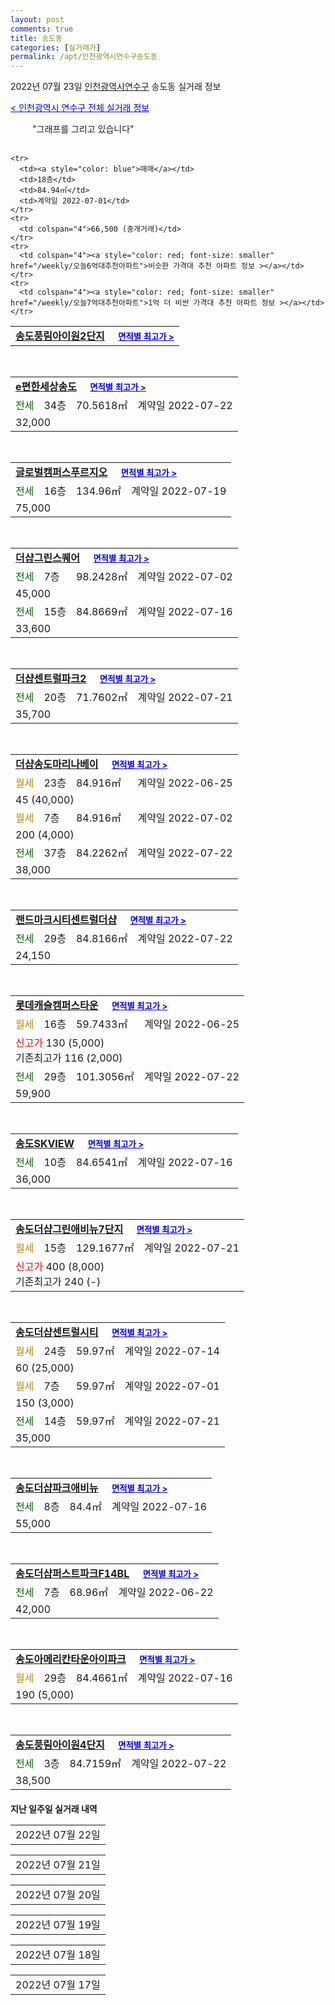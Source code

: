 ```yaml
---
layout: post
comments: true
title: 송도동
categories: [실거래가]
permalink: /apt/인천광역시연수구송도동
---
```


2022년 07월 23일 <a href="/apt/인천광역시연수구">인천광역시연수구</a> 송도동 실거래 정보

<a style="color: blue;" href="/apt/인천광역시연수구">< 인천광역시 연수구 전체 실거래 정보</a>

<script type="text/javascript">
  google.charts.load('current', {'packages':['corechart']});
  google.charts.setOnLoadCallback(drawChart);

  function drawChart() {
    var data = google.visualization.arrayToDataTable([['거래일', '매매', '전월세', '전매'], ['21-01', 1, 7, 2], ['21-02', 0, 1, 0], ['21-03', 0, 6, 0], ['21-04', 0, 2, 0], ['21-05', 0, 7, 0], ['21-06', 11, 87, 3], ['21-07', 278, 270, 33], ['21-08', 287, 418, 29], ['21-09', 173, 441, 12], ['21-10', 79, 462, 5], ['21-11', 39, 290, 3], ['21-12', 39, 373, 3], ['22-01', 26, 358, 2], ['22-02', 25, 415, 1], ['22-03', 46, 434, 3], ['22-04', 55, 492, 2], ['22-05', 43, 390, 3], ['22-06', 37, 419, 3], ['22-07', 10, 211, 1]]);

    var options = {
      title: '최근 1년간 유형별 거래량 추이',
      legend: { position: 'bottom' }
    };

    setTimeout(function() {
        var chart = new google.visualization.LineChart(document.getElementById('columnchart_material'));
        chart.draw(data, (options));
        document.getElementById('loading').style.display = 'none';
    }, 200);

  }
</script>


<div id="loading" style="z-index:20; display: block; margin-left: 35px">"그래프를 그리고 있습니다"</div>
<div id="columnchart_material" style="width: 95%; margin-left: -35px; display: block"></div>
<!--<div style="width: 95%; margin-left: -35px; display: block">
      <script async src="https://pagead2.googlesyndication.com/pagead/js/adsbygoogle.js?client=ca-pub-3485438051770037"
          crossorigin="anonymous"></script>
      <ins class="adsbygoogle"
          style="display:block"
          data-ad-format="fluid"
          data-ad-layout-key="-fb+5w+4e-db+86"
          data-ad-client="ca-pub-3485438051770037"
          data-ad-slot="1827090281"></ins>
      <script>
          (adsbygoogle = window.adsbygoogle || []).push({});
      </script>
</div>-->
<br>
<table>
  <tr>
    <td colspan="4" style="font-weight: bold;"><a href="/apt/인천광역시연수구송도동송도풍림아이원2단지">송도풍림아이원2단지</a> &nbsp;&nbsp;&nbsp; <a style="color: blue; font-size: smaller;" href="/apt/인천광역시연수구송도동송도풍림아이원2단지">면적별 최고가 ></a></td>
  </tr>
    
    <tr>
      <td><a style="color: blue">매매</a></td>
      <td>18층</td>
      <td>84.94㎡</td>
      <td>계약일 2022-07-01</td>
    </tr>
    <tr>
      <td colspan="4">66,500 (중개거래)</td>
    </tr>
    <tr>
      <td colspan="4"><a style="color: red; font-size: smaller" href="/weekly/오늘6억대추천아파트">비슷한 가격대 추천 아파트 정보 ></a></td>
    </tr>
    <tr>
      <td colspan="4"><a style="color: red; font-size: smaller" href="/weekly/오늘7억대추천아파트">1억 더 비싼 가격대 추천 아파트 정보 ></a></td>
    </tr>
      
</table>
<br>
<table>
  <tr>
    <td colspan="4" style="font-weight: bold;"><a href="/apt/인천광역시연수구송도동e편한세상송도">e편한세상송도</a> &nbsp;&nbsp;&nbsp; <a style="color: blue; font-size: smaller;" href="/apt/인천광역시연수구송도동e편한세상송도">면적별 최고가 ></a></td>
  </tr>
    
  <tr>
    <td><a style="color: darkgreen">전세</a></td>
    <td>34층</td>
    <td>70.5618㎡</td>
    <td>계약일 2022-07-22</td>
  </tr>
  <tr>
    <td colspan="4">32,000</td>
  </tr>
    
</table>
<br>
<table>
  <tr>
    <td colspan="4" style="font-weight: bold;"><a href="/apt/인천광역시연수구송도동글로벌캠퍼스푸르지오">글로벌캠퍼스푸르지오</a> &nbsp;&nbsp;&nbsp; <a style="color: blue; font-size: smaller;" href="/apt/인천광역시연수구송도동글로벌캠퍼스푸르지오">면적별 최고가 ></a></td>
  </tr>
    
  <tr>
    <td><a style="color: darkgreen">전세</a></td>
    <td>16층</td>
    <td>134.96㎡</td>
    <td>계약일 2022-07-19</td>
  </tr>
  <tr>
    <td colspan="4">75,000</td>
  </tr>
    
</table>
<br>
<table>
  <tr>
    <td colspan="4" style="font-weight: bold;"><a href="/apt/인천광역시연수구송도동더샵그린스퀘어">더샵그린스퀘어</a> &nbsp;&nbsp;&nbsp; <a style="color: blue; font-size: smaller;" href="/apt/인천광역시연수구송도동더샵그린스퀘어">면적별 최고가 ></a></td>
  </tr>
    
  <tr>
    <td><a style="color: darkgreen">전세</a></td>
    <td>7층</td>
    <td>98.2428㎡</td>
    <td>계약일 2022-07-02</td>
  </tr>
  <tr>
    <td colspan="4">45,000</td>
  </tr>
    
  <tr>
    <td><a style="color: darkgreen">전세</a></td>
    <td>15층</td>
    <td>84.8669㎡</td>
    <td>계약일 2022-07-16</td>
  </tr>
  <tr>
    <td colspan="4">33,600</td>
  </tr>
    
</table>
<br>
<table>
  <tr>
    <td colspan="4" style="font-weight: bold;"><a href="/apt/인천광역시연수구송도동더샵센트럴파크2">더샵센트럴파크2</a> &nbsp;&nbsp;&nbsp; <a style="color: blue; font-size: smaller;" href="/apt/인천광역시연수구송도동더샵센트럴파크2">면적별 최고가 ></a></td>
  </tr>
    
  <tr>
    <td><a style="color: darkgreen">전세</a></td>
    <td>20층</td>
    <td>71.7602㎡</td>
    <td>계약일 2022-07-21</td>
  </tr>
  <tr>
    <td colspan="4">35,700</td>
  </tr>
    
</table>
<br>
<table>
  <tr>
    <td colspan="4" style="font-weight: bold;"><a href="/apt/인천광역시연수구송도동더샵송도마리나베이">더샵송도마리나베이</a> &nbsp;&nbsp;&nbsp; <a style="color: blue; font-size: smaller;" href="/apt/인천광역시연수구송도동더샵송도마리나베이">면적별 최고가 ></a></td>
  </tr>
    
  <tr>
    <td><a style="color: darkgoldenrod">월세</a></td>
    <td>23층</td>
    <td>84.916㎡</td>
    <td>계약일 2022-06-25</td>
  </tr>
  <tr>
    <td colspan="4">45 (40,000)</td>
  </tr>
    
  <tr>
    <td><a style="color: darkgoldenrod">월세</a></td>
    <td>7층</td>
    <td>84.916㎡</td>
    <td>계약일 2022-07-02</td>
  </tr>
  <tr>
    <td colspan="4">200 (4,000)</td>
  </tr>
    
  <tr>
    <td><a style="color: darkgreen">전세</a></td>
    <td>37층</td>
    <td>84.2262㎡</td>
    <td>계약일 2022-07-22</td>
  </tr>
  <tr>
    <td colspan="4">38,000</td>
  </tr>
    
</table>
<br>
<table>
  <tr>
    <td colspan="4" style="font-weight: bold;"><a href="/apt/인천광역시연수구송도동랜드마크시티센트럴더샵">랜드마크시티센트럴더샵</a> &nbsp;&nbsp;&nbsp; <a style="color: blue; font-size: smaller;" href="/apt/인천광역시연수구송도동랜드마크시티센트럴더샵">면적별 최고가 ></a></td>
  </tr>
    
  <tr>
    <td><a style="color: darkgreen">전세</a></td>
    <td>29층</td>
    <td>84.8166㎡</td>
    <td>계약일 2022-07-22</td>
  </tr>
  <tr>
    <td colspan="4">24,150</td>
  </tr>
    
</table>
<br>
<table>
  <tr>
    <td colspan="4" style="font-weight: bold;"><a href="/apt/인천광역시연수구송도동롯데캐슬캠퍼스타운">롯데캐슬캠퍼스타운</a> &nbsp;&nbsp;&nbsp; <a style="color: blue; font-size: smaller;" href="/apt/인천광역시연수구송도동롯데캐슬캠퍼스타운">면적별 최고가 ></a></td>
  </tr>
    
  <tr>
    <td><a style="color: darkgoldenrod">월세</a></td>
    <td>16층</td>
    <td>59.7433㎡</td>
    <td>계약일 2022-06-25</td>
  </tr>
  <tr>
    <td colspan="4"><a style="color: red;">신고가 </a>130 (5,000)<br>기존최고가 116 (2,000)</td>
  </tr>
    
  <tr>
    <td><a style="color: darkgreen">전세</a></td>
    <td>29층</td>
    <td>101.3056㎡</td>
    <td>계약일 2022-07-22</td>
  </tr>
  <tr>
    <td colspan="4">59,900</td>
  </tr>
    
</table>
<br>
<table>
  <tr>
    <td colspan="4" style="font-weight: bold;"><a href="/apt/인천광역시연수구송도동송도SKVIEW">송도SKVIEW</a> &nbsp;&nbsp;&nbsp; <a style="color: blue; font-size: smaller;" href="/apt/인천광역시연수구송도동송도SKVIEW">면적별 최고가 ></a></td>
  </tr>
    
  <tr>
    <td><a style="color: darkgreen">전세</a></td>
    <td>10층</td>
    <td>84.6541㎡</td>
    <td>계약일 2022-07-16</td>
  </tr>
  <tr>
    <td colspan="4">36,000</td>
  </tr>
    
</table>
<br>
<table>
  <tr>
    <td colspan="4" style="font-weight: bold;"><a href="/apt/인천광역시연수구송도동송도더샵그린애비뉴7단지">송도더샵그린애비뉴7단지</a> &nbsp;&nbsp;&nbsp; <a style="color: blue; font-size: smaller;" href="/apt/인천광역시연수구송도동송도더샵그린애비뉴7단지">면적별 최고가 ></a></td>
  </tr>
    
  <tr>
    <td><a style="color: darkgoldenrod">월세</a></td>
    <td>15층</td>
    <td>129.1677㎡</td>
    <td>계약일 2022-07-21</td>
  </tr>
  <tr>
    <td colspan="4"><a style="color: red;">신고가 </a>400 (8,000)<br>기존최고가 240 (-)</td>
  </tr>
    
</table>
<br>
<table>
  <tr>
    <td colspan="4" style="font-weight: bold;"><a href="/apt/인천광역시연수구송도동송도더샵센트럴시티">송도더샵센트럴시티</a> &nbsp;&nbsp;&nbsp; <a style="color: blue; font-size: smaller;" href="/apt/인천광역시연수구송도동송도더샵센트럴시티">면적별 최고가 ></a></td>
  </tr>
    
  <tr>
    <td><a style="color: darkgoldenrod">월세</a></td>
    <td>24층</td>
    <td>59.97㎡</td>
    <td>계약일 2022-07-14</td>
  </tr>
  <tr>
    <td colspan="4">60 (25,000)</td>
  </tr>
    
  <tr>
    <td><a style="color: darkgoldenrod">월세</a></td>
    <td>7층</td>
    <td>59.97㎡</td>
    <td>계약일 2022-07-01</td>
  </tr>
  <tr>
    <td colspan="4">150 (3,000)</td>
  </tr>
    
  <tr>
    <td><a style="color: darkgreen">전세</a></td>
    <td>14층</td>
    <td>59.97㎡</td>
    <td>계약일 2022-07-21</td>
  </tr>
  <tr>
    <td colspan="4">35,000</td>
  </tr>
    
</table>
<br>
<table>
  <tr>
    <td colspan="4" style="font-weight: bold;"><a href="/apt/인천광역시연수구송도동송도더샵파크애비뉴">송도더샵파크애비뉴</a> &nbsp;&nbsp;&nbsp; <a style="color: blue; font-size: smaller;" href="/apt/인천광역시연수구송도동송도더샵파크애비뉴">면적별 최고가 ></a></td>
  </tr>
    
  <tr>
    <td><a style="color: darkgreen">전세</a></td>
    <td>8층</td>
    <td>84.4㎡</td>
    <td>계약일 2022-07-16</td>
  </tr>
  <tr>
    <td colspan="4">55,000</td>
  </tr>
    
</table>
<br>
<table>
  <tr>
    <td colspan="4" style="font-weight: bold;"><a href="/apt/인천광역시연수구송도동송도더샵퍼스트파크F14BL">송도더샵퍼스트파크F14BL</a> &nbsp;&nbsp;&nbsp; <a style="color: blue; font-size: smaller;" href="/apt/인천광역시연수구송도동송도더샵퍼스트파크F14BL">면적별 최고가 ></a></td>
  </tr>
    
  <tr>
    <td><a style="color: darkgreen">전세</a></td>
    <td>7층</td>
    <td>68.96㎡</td>
    <td>계약일 2022-06-22</td>
  </tr>
  <tr>
    <td colspan="4">42,000</td>
  </tr>
    
</table>
<br>
<table>
  <tr>
    <td colspan="4" style="font-weight: bold;"><a href="/apt/인천광역시연수구송도동송도아메리칸타운아이파크">송도아메리칸타운아이파크</a> &nbsp;&nbsp;&nbsp; <a style="color: blue; font-size: smaller;" href="/apt/인천광역시연수구송도동송도아메리칸타운아이파크">면적별 최고가 ></a></td>
  </tr>
    
  <tr>
    <td><a style="color: darkgoldenrod">월세</a></td>
    <td>29층</td>
    <td>84.4661㎡</td>
    <td>계약일 2022-07-16</td>
  </tr>
  <tr>
    <td colspan="4">190 (5,000)</td>
  </tr>
    
</table>
<br>
<table>
  <tr>
    <td colspan="4" style="font-weight: bold;"><a href="/apt/인천광역시연수구송도동송도풍림아이원4단지">송도풍림아이원4단지</a> &nbsp;&nbsp;&nbsp; <a style="color: blue; font-size: smaller;" href="/apt/인천광역시연수구송도동송도풍림아이원4단지">면적별 최고가 ></a></td>
  </tr>
    
  <tr>
    <td><a style="color: darkgreen">전세</a></td>
    <td>3층</td>
    <td>84.7159㎡</td>
    <td>계약일 2022-07-22</td>
  </tr>
  <tr>
    <td colspan="4">38,500</td>
  </tr>
    
</table>
    
<div style="margin-top: 20px; margin-bottom: 13px"><b>지난 일주일 실거래 내역</b></div>

  <table style="width: 100%; margin-bottom: 1px">
      <tr class="header">
        <td>2022년 07월 22일</td>
      </tr>
      <tr class="child" style="display: none">
        <td>
            
        <table>
          <tr>
            <td colspan="4" style="font-weight: bold;"><a href="https://search.naver.com/search.naver?query=송도더샵마스터뷰21BL">송도더샵마스터뷰21BL</a> &nbsp;&nbsp;&nbsp; <a style="color: blue; font-size: smaller;" href="/apt/인천광역시연수구송도동송도더샵마스터뷰21BL">면적별 최고가 ></a></td>            
          </tr>

          <tr>
            <td><a style="color: blue">매매</a></td>
            <td>23층</td>
            <td>84.92㎡</td>
            <td>계약일 2022-07-21</td>
          </tr>
          <tr>
            <td colspan="4">85,000 (중개거래)</td>
          </tr>
    
        </table>
        <table style="margin-top: 5px">
          <tr>
            <td colspan="4" style="font-weight: bold;"><a href="https://search.naver.com/search.naver?query=송도더샵마스터뷰22BL">송도더샵마스터뷰22BL</a> &nbsp;&nbsp;&nbsp; <a style="color: blue; font-size: smaller;" href="/apt/인천광역시연수구송도동송도더샵마스터뷰22BL">면적별 최고가 ></a></td>            
          </tr>
    
          <tr>
            <td><a style="color: blue">매매</a></td>
            <td>12층</td>
            <td>84.92㎡</td>
            <td>계약일 2022-07-21</td>
          </tr>
          <tr>
            <td colspan="4">90,000 (중개거래)</td>
          </tr>
    
        </table>
        <table style="margin-top: 5px">
          <tr>
            <td colspan="4" style="font-weight: bold;"><a href="https://search.naver.com/search.naver?query=송도더샵퍼스트파크F14BL">송도더샵퍼스트파크F14BL</a> &nbsp;&nbsp;&nbsp; <a style="color: blue; font-size: smaller;" href="/apt/인천광역시연수구송도동송도더샵퍼스트파크F14BL">면적별 최고가 ></a></td>            
          </tr>
    
          <tr>
            <td><a style="color: blue">매매</a></td>
            <td>20층</td>
            <td>68.96㎡</td>
            <td>계약일 2022-06-22</td>
          </tr>
          <tr>
            <td colspan="4"><a style="color: red;">신고가 </a>113,000 (중개거래)<br>기존최고가 104,000</td>
          </tr>
    
        </table>
        <table style="margin-top: 5px">
          <tr>
            <td colspan="4" style="font-weight: bold;"><a href="https://search.naver.com/search.naver?query=아이파크송도">아이파크송도</a> &nbsp;&nbsp;&nbsp; <a style="color: blue; font-size: smaller;" href="/apt/인천광역시연수구송도동아이파크송도">면적별 최고가 ></a></td>            
          </tr>
    
          <tr>
            <td><a style="color: blue">매매</a></td>
            <td>10층</td>
            <td>84.7817㎡</td>
            <td>계약일 2022-07-03</td>
          </tr>
          <tr>
            <td colspan="4"><a style="color: red;">신고가 </a>94,000 (중개거래)<br>기존최고가 73,000</td>
          </tr>
    
        </table>
        <table style="margin-top: 5px">
          <tr>
            <td colspan="4" style="font-weight: bold;"><a href="https://search.naver.com/search.naver?query=e편한세상송도">e편한세상송도</a> &nbsp;&nbsp;&nbsp; <a style="color: blue; font-size: smaller;" href="/apt/인천광역시연수구송도동e편한세상송도">면적별 최고가 ></a></td>            
          </tr>
    
          <tr>
            <td><a style="color: darkgoldenrod">월세</a></td>
            <td>15층</td>
            <td>84.4163㎡</td>
            <td>계약일 2022-07-14</td>
          </tr>
          <tr>
            <td colspan="4">50 (25,000)</td>
          </tr>
    
          <tr>
            <td><a style="color: darkgreen">전세</a></td>
            <td>17층</td>
            <td>70.5618㎡</td>
            <td>계약일 2022-07-10</td>
          </tr>
          <tr>
            <td colspan="4">40,000</td>
          </tr>
    
        </table>
        <table style="margin-top: 5px">
          <tr>
            <td colspan="4" style="font-weight: bold;"><a href="https://search.naver.com/search.naver?query=글로벌캠퍼스푸르지오">글로벌캠퍼스푸르지오</a> &nbsp;&nbsp;&nbsp; <a style="color: blue; font-size: smaller;" href="/apt/인천광역시연수구송도동글로벌캠퍼스푸르지오">면적별 최고가 ></a></td>            
          </tr>
    
          <tr>
            <td><a style="color: darkgreen">전세</a></td>
            <td>32층</td>
            <td>115.98㎡</td>
            <td>계약일 2022-06-18</td>
          </tr>
          <tr>
            <td colspan="4">62,000</td>
          </tr>
    
          <tr>
            <td><a style="color: darkgreen">전세</a></td>
            <td>37층</td>
            <td>134.96㎡</td>
            <td>계약일 2022-07-21</td>
          </tr>
          <tr>
            <td colspan="4">48,300</td>
          </tr>
    
        </table>
        <table style="margin-top: 5px">
          <tr>
            <td colspan="4" style="font-weight: bold;"><a href="https://search.naver.com/search.naver?query=더샵그린워크2차">더샵그린워크2차</a> &nbsp;&nbsp;&nbsp; <a style="color: blue; font-size: smaller;" href="/apt/인천광역시연수구송도동더샵그린워크2차">면적별 최고가 ></a></td>            
          </tr>
    
          <tr>
            <td><a style="color: darkgreen">전세</a></td>
            <td>13층</td>
            <td>99.9837㎡</td>
            <td>계약일 2022-07-20</td>
          </tr>
          <tr>
            <td colspan="4">51,400</td>
          </tr>
    
        </table>
        <table style="margin-top: 5px">
          <tr>
            <td colspan="4" style="font-weight: bold;"><a href="https://search.naver.com/search.naver?query=더샵송도마리나베이">더샵송도마리나베이</a> &nbsp;&nbsp;&nbsp; <a style="color: blue; font-size: smaller;" href="/apt/인천광역시연수구송도동더샵송도마리나베이">면적별 최고가 ></a></td>            
          </tr>
    
          <tr>
            <td><a style="color: darkgoldenrod">월세</a></td>
            <td>11층</td>
            <td>84.916㎡</td>
            <td>계약일 2022-07-20</td>
          </tr>
          <tr>
            <td colspan="4">100 (3,000)</td>
          </tr>
    
          <tr>
            <td><a style="color: darkgreen">전세</a></td>
            <td>23층</td>
            <td>84.9766㎡</td>
            <td>계약일 2022-07-21</td>
          </tr>
          <tr>
            <td colspan="4">48,000</td>
          </tr>
    
        </table>
        <table style="margin-top: 5px">
          <tr>
            <td colspan="4" style="font-weight: bold;"><a href="https://search.naver.com/search.naver?query=더샵엑스포10단지">더샵엑스포10단지</a> &nbsp;&nbsp;&nbsp; <a style="color: blue; font-size: smaller;" href="/apt/인천광역시연수구송도동더샵엑스포10단지">면적별 최고가 ></a></td>            
          </tr>
    
          <tr>
            <td><a style="color: darkgoldenrod">월세</a></td>
            <td>24층</td>
            <td>128.4673㎡</td>
            <td>계약일 2022-06-06</td>
          </tr>
          <tr>
            <td colspan="4"><a style="color: red;">신고가 </a>190 (40,000)<br>기존최고가 170 (-)</td>
          </tr>
    
        </table>
        <table style="margin-top: 5px">
          <tr>
            <td colspan="4" style="font-weight: bold;"><a href="https://search.naver.com/search.naver?query=송도SKVIEW">송도SKVIEW</a> &nbsp;&nbsp;&nbsp; <a style="color: blue; font-size: smaller;" href="/apt/인천광역시연수구송도동송도SKVIEW">면적별 최고가 ></a></td>            
          </tr>
    
          <tr>
            <td><a style="color: darkgreen">전세</a></td>
            <td>16층</td>
            <td>84.6541㎡</td>
            <td>계약일 2022-07-19</td>
          </tr>
          <tr>
            <td colspan="4">35,000</td>
          </tr>
    
          <tr>
            <td><a style="color: darkgreen">전세</a></td>
            <td>10층</td>
            <td>84.6541㎡</td>
            <td>계약일 2022-07-21</td>
          </tr>
          <tr>
            <td colspan="4">42,000</td>
          </tr>
    
        </table>
        <table style="margin-top: 5px">
          <tr>
            <td colspan="4" style="font-weight: bold;"><a href="https://search.naver.com/search.naver?query=송도더샵그린워크3차(17-1블럭)">송도더샵그린워크3차(17-1블럭)</a> &nbsp;&nbsp;&nbsp; <a style="color: blue; font-size: smaller;" href="/apt/인천광역시연수구송도동송도더샵그린워크3차(17-1블럭)">면적별 최고가 ></a></td>            
          </tr>
    
          <tr>
            <td><a style="color: darkgoldenrod">월세</a></td>
            <td>4층</td>
            <td>69.91㎡</td>
            <td>계약일 2022-06-25</td>
          </tr>
          <tr>
            <td colspan="4">150 (10,000)</td>
          </tr>
    
        </table>
        <table style="margin-top: 5px">
          <tr>
            <td colspan="4" style="font-weight: bold;"><a href="https://search.naver.com/search.naver?query=송도더샵그린워크3차(18-1블럭)">송도더샵그린워크3차(18-1블럭)</a> &nbsp;&nbsp;&nbsp; <a style="color: blue; font-size: smaller;" href="/apt/인천광역시연수구송도동송도더샵그린워크3차(18-1블럭)">면적별 최고가 ></a></td>            
          </tr>
    
          <tr>
            <td><a style="color: darkgreen">전세</a></td>
            <td>28층</td>
            <td>84.89㎡</td>
            <td>계약일 2022-06-01</td>
          </tr>
          <tr>
            <td colspan="4">55,000</td>
          </tr>
    
        </table>
        <table style="margin-top: 5px">
          <tr>
            <td colspan="4" style="font-weight: bold;"><a href="https://search.naver.com/search.naver?query=송도더샵퍼스트파크F15BL">송도더샵퍼스트파크F15BL</a> &nbsp;&nbsp;&nbsp; <a style="color: blue; font-size: smaller;" href="/apt/인천광역시연수구송도동송도더샵퍼스트파크F15BL">면적별 최고가 ></a></td>            
          </tr>
    
          <tr>
            <td><a style="color: darkgreen">전세</a></td>
            <td>11층</td>
            <td>84.9㎡</td>
            <td>계약일 2022-07-19</td>
          </tr>
          <tr>
            <td colspan="4">44,100</td>
          </tr>
    
        </table>
        <table style="margin-top: 5px">
          <tr>
            <td colspan="4" style="font-weight: bold;"><a href="https://search.naver.com/search.naver?query=송도더샵하버뷰(D14)">송도더샵하버뷰(D14)</a> &nbsp;&nbsp;&nbsp; <a style="color: blue; font-size: smaller;" href="/apt/인천광역시연수구송도동송도더샵하버뷰(D14)">면적별 최고가 ></a></td>            
          </tr>
    
          <tr>
            <td><a style="color: darkgreen">전세</a></td>
            <td>4층</td>
            <td>134.305㎡</td>
            <td>계약일 2022-06-23</td>
          </tr>
          <tr>
            <td colspan="4"><a style="color: red;">신고가 </a>63,000<br>기존최고가 52,500</td>
          </tr>
    
        </table>
        <table style="margin-top: 5px">
          <tr>
            <td colspan="4" style="font-weight: bold;"><a href="https://search.naver.com/search.naver?query=송도센트럴파크푸르지오">송도센트럴파크푸르지오</a> &nbsp;&nbsp;&nbsp; <a style="color: blue; font-size: smaller;" href="/apt/인천광역시연수구송도동송도센트럴파크푸르지오">면적별 최고가 ></a></td>            
          </tr>
    
          <tr>
            <td><a style="color: darkgreen">전세</a></td>
            <td>17층</td>
            <td>96.934㎡</td>
            <td>계약일 2022-07-17</td>
          </tr>
          <tr>
            <td colspan="4">75,000</td>
          </tr>
    
        </table>
        <table style="margin-top: 5px">
          <tr>
            <td colspan="4" style="font-weight: bold;"><a href="https://search.naver.com/search.naver?query=송도아트윈푸르지오">송도아트윈푸르지오</a> &nbsp;&nbsp;&nbsp; <a style="color: blue; font-size: smaller;" href="/apt/인천광역시연수구송도동송도아트윈푸르지오">면적별 최고가 ></a></td>            
          </tr>
    
          <tr>
            <td><a style="color: darkgoldenrod">월세</a></td>
            <td>22층</td>
            <td>106.78㎡</td>
            <td>계약일 2022-07-21</td>
          </tr>
          <tr>
            <td colspan="4">295 (3,000)</td>
          </tr>
    
          <tr>
            <td><a style="color: darkgoldenrod">월세</a></td>
            <td>14층</td>
            <td>84.98㎡</td>
            <td>계약일 2022-07-21</td>
          </tr>
          <tr>
            <td colspan="4">137 (2,000)</td>
          </tr>
    
        </table>
        <table style="margin-top: 5px">
          <tr>
            <td colspan="4" style="font-weight: bold;"><a href="https://search.naver.com/search.naver?query=위드프리상뜨">위드프리상뜨</a> &nbsp;&nbsp;&nbsp; <a style="color: blue; font-size: smaller;" href="/apt/인천광역시연수구송도동위드프리상뜨">면적별 최고가 ></a></td>            
          </tr>
    
          <tr>
            <td><a style="color: darkgreen">전세</a></td>
            <td>13층</td>
            <td>122.76㎡</td>
            <td>계약일 2022-07-08</td>
          </tr>
          <tr>
            <td colspan="4">47,000</td>
          </tr>
    
        </table>
    
        </td>
      </tr>
  </table>
    
  <table style="width: 100%; margin-bottom: 1px">
      <tr class="header">
        <td>2022년 07월 21일</td>
      </tr>
      <tr class="child" style="display: none">
        <td>
            
        <table>
          <tr>
            <td colspan="4" style="font-weight: bold;"><a href="https://search.naver.com/search.naver?query=e편한세상송도">e편한세상송도</a> &nbsp;&nbsp;&nbsp; <a style="color: blue; font-size: smaller;" href="/apt/인천광역시연수구송도동e편한세상송도">면적별 최고가 ></a></td>            
          </tr>

          <tr>
            <td><a style="color: blue">매매</a></td>
            <td>12층</td>
            <td>84.4163㎡</td>
            <td>계약일 2022-07-02</td>
          </tr>
          <tr>
            <td colspan="4">79,000 (중개거래)</td>
          </tr>
    
          <tr>
            <td><a style="color: blue">매매</a></td>
            <td>29층</td>
            <td>70.2331㎡</td>
            <td>계약일 2022-06-25</td>
          </tr>
          <tr>
            <td colspan="4">58,000 (중개거래)</td>
          </tr>
    
        </table>
        <table style="margin-top: 5px">
          <tr>
            <td colspan="4" style="font-weight: bold;"><a href="https://search.naver.com/search.naver?query=송도글로벌파크베르디움">송도글로벌파크베르디움</a> &nbsp;&nbsp;&nbsp; <a style="color: blue; font-size: smaller;" href="/apt/인천광역시연수구송도동송도글로벌파크베르디움">면적별 최고가 ></a></td>            
          </tr>
    
          <tr>
            <td><a style="color: blue">매매</a></td>
            <td>6층</td>
            <td>84.9599㎡</td>
            <td>계약일 2022-07-14</td>
          </tr>
          <tr>
            <td colspan="4">85,000 (중개거래)</td>
          </tr>
    
        </table>
        <table style="margin-top: 5px">
          <tr>
            <td colspan="4" style="font-weight: bold;"><a href="https://search.naver.com/search.naver?query=송도에듀포레푸르지오">송도에듀포레푸르지오</a> &nbsp;&nbsp;&nbsp; <a style="color: blue; font-size: smaller;" href="/apt/인천광역시연수구송도동송도에듀포레푸르지오">면적별 최고가 ></a></td>            
          </tr>
    
          <tr>
            <td><a style="color: blue">매매</a></td>
            <td>33층</td>
            <td>84.517㎡</td>
            <td>계약일 2022-07-12</td>
          </tr>
          <tr>
            <td colspan="4">85,000 (중개거래)</td>
          </tr>
    
        </table>
        <table style="margin-top: 5px">
          <tr>
            <td colspan="4" style="font-weight: bold;"><a href="https://search.naver.com/search.naver?query=e편한세상송도">e편한세상송도</a> &nbsp;&nbsp;&nbsp; <a style="color: blue; font-size: smaller;" href="/apt/인천광역시연수구송도동e편한세상송도">면적별 최고가 ></a></td>            
          </tr>
    
          <tr>
            <td><a style="color: darkgreen">전세</a></td>
            <td>22층</td>
            <td>84.4163㎡</td>
            <td>계약일 2022-06-29</td>
          </tr>
          <tr>
            <td colspan="4">36,000</td>
          </tr>
    
          <tr>
            <td><a style="color: darkgreen">전세</a></td>
            <td>11층</td>
            <td>84.4163㎡</td>
            <td>계약일 2022-07-05</td>
          </tr>
          <tr>
            <td colspan="4">40,000</td>
          </tr>
    
        </table>
        <table style="margin-top: 5px">
          <tr>
            <td colspan="4" style="font-weight: bold;"><a href="https://search.naver.com/search.naver?query=글로벌캠퍼스푸르지오">글로벌캠퍼스푸르지오</a> &nbsp;&nbsp;&nbsp; <a style="color: blue; font-size: smaller;" href="/apt/인천광역시연수구송도동글로벌캠퍼스푸르지오">면적별 최고가 ></a></td>            
          </tr>
    
          <tr>
            <td><a style="color: darkgreen">전세</a></td>
            <td>5층</td>
            <td>101.99㎡</td>
            <td>계약일 2022-06-25</td>
          </tr>
          <tr>
            <td colspan="4">58,000</td>
          </tr>
    
          <tr>
            <td><a style="color: darkgreen">전세</a></td>
            <td>13층</td>
            <td>94.99㎡</td>
            <td>계약일 2022-07-15</td>
          </tr>
          <tr>
            <td colspan="4"><a style="color: red;">신고가 </a>50,000<br>기존최고가 37,800</td>
          </tr>
    
        </table>
        <table style="margin-top: 5px">
          <tr>
            <td colspan="4" style="font-weight: bold;"><a href="https://search.naver.com/search.naver?query=더샵그린스퀘어">더샵그린스퀘어</a> &nbsp;&nbsp;&nbsp; <a style="color: blue; font-size: smaller;" href="/apt/인천광역시연수구송도동더샵그린스퀘어">면적별 최고가 ></a></td>            
          </tr>
    
          <tr>
            <td><a style="color: darkgreen">전세</a></td>
            <td>2층</td>
            <td>98.2428㎡</td>
            <td>계약일 2022-06-21</td>
          </tr>
          <tr>
            <td colspan="4">55,000</td>
          </tr>
    
        </table>
        <table style="margin-top: 5px">
          <tr>
            <td colspan="4" style="font-weight: bold;"><a href="https://search.naver.com/search.naver?query=더샵송도마리나베이">더샵송도마리나베이</a> &nbsp;&nbsp;&nbsp; <a style="color: blue; font-size: smaller;" href="/apt/인천광역시연수구송도동더샵송도마리나베이">면적별 최고가 ></a></td>            
          </tr>
    
          <tr>
            <td><a style="color: darkgreen">전세</a></td>
            <td>22층</td>
            <td>84.9738㎡</td>
            <td>계약일 2022-07-13</td>
          </tr>
          <tr>
            <td colspan="4">29,400</td>
          </tr>
    
          <tr>
            <td><a style="color: darkgreen">전세</a></td>
            <td>6층</td>
            <td>84.9766㎡</td>
            <td>계약일 2022-07-16</td>
          </tr>
          <tr>
            <td colspan="4">40,000</td>
          </tr>
    
          <tr>
            <td><a style="color: darkgreen">전세</a></td>
            <td>22층</td>
            <td>84.916㎡</td>
            <td>계약일 2022-07-19</td>
          </tr>
          <tr>
            <td colspan="4">35,000</td>
          </tr>
    
        </table>
        <table style="margin-top: 5px">
          <tr>
            <td colspan="4" style="font-weight: bold;"><a href="https://search.naver.com/search.naver?query=더샵퍼스트월드">더샵퍼스트월드</a> &nbsp;&nbsp;&nbsp; <a style="color: blue; font-size: smaller;" href="/apt/인천광역시연수구송도동더샵퍼스트월드">면적별 최고가 ></a></td>            
          </tr>
    
          <tr>
            <td><a style="color: darkgreen">전세</a></td>
            <td>16층</td>
            <td>101.748㎡</td>
            <td>계약일 2022-07-20</td>
          </tr>
          <tr>
            <td colspan="4">39,900</td>
          </tr>
    
        </table>
        <table style="margin-top: 5px">
          <tr>
            <td colspan="4" style="font-weight: bold;"><a href="https://search.naver.com/search.naver?query=랜드마크시티센트럴더샵">랜드마크시티센트럴더샵</a> &nbsp;&nbsp;&nbsp; <a style="color: blue; font-size: smaller;" href="/apt/인천광역시연수구송도동랜드마크시티센트럴더샵">면적별 최고가 ></a></td>            
          </tr>
    
          <tr>
            <td><a style="color: darkgreen">전세</a></td>
            <td>14층</td>
            <td>84.9999㎡</td>
            <td>계약일 2022-07-09</td>
          </tr>
          <tr>
            <td colspan="4">28,350</td>
          </tr>
    
          <tr>
            <td><a style="color: darkgreen">전세</a></td>
            <td>48층</td>
            <td>84.7966㎡</td>
            <td>계약일 2022-07-20</td>
          </tr>
          <tr>
            <td colspan="4">26,250</td>
          </tr>
    
        </table>
        <table style="margin-top: 5px">
          <tr>
            <td colspan="4" style="font-weight: bold;"><a href="https://search.naver.com/search.naver?query=롯데캐슬캠퍼스타운">롯데캐슬캠퍼스타운</a> &nbsp;&nbsp;&nbsp; <a style="color: blue; font-size: smaller;" href="/apt/인천광역시연수구송도동롯데캐슬캠퍼스타운">면적별 최고가 ></a></td>            
          </tr>
    
          <tr>
            <td><a style="color: darkgreen">전세</a></td>
            <td>42층</td>
            <td>101.3056㎡</td>
            <td>계약일 2022-06-23</td>
          </tr>
          <tr>
            <td colspan="4">50,000</td>
          </tr>
    
        </table>
        <table style="margin-top: 5px">
          <tr>
            <td colspan="4" style="font-weight: bold;"><a href="https://search.naver.com/search.naver?query=송도더샵센트럴시티">송도더샵센트럴시티</a> &nbsp;&nbsp;&nbsp; <a style="color: blue; font-size: smaller;" href="/apt/인천광역시연수구송도동송도더샵센트럴시티">면적별 최고가 ></a></td>            
          </tr>
    
          <tr>
            <td><a style="color: darkgreen">전세</a></td>
            <td>16층</td>
            <td>59.99㎡</td>
            <td>계약일 2022-07-07</td>
          </tr>
          <tr>
            <td colspan="4">30,450</td>
          </tr>
    
          <tr>
            <td><a style="color: darkgreen">전세</a></td>
            <td>7층</td>
            <td>84.97㎡</td>
            <td>계약일 2022-07-15</td>
          </tr>
          <tr>
            <td colspan="4">60,000</td>
          </tr>
    
        </table>
        <table style="margin-top: 5px">
          <tr>
            <td colspan="4" style="font-weight: bold;"><a href="https://search.naver.com/search.naver?query=송도더샵퍼스트파크F13-1BL">송도더샵퍼스트파크F13-1BL</a> &nbsp;&nbsp;&nbsp; <a style="color: blue; font-size: smaller;" href="/apt/인천광역시연수구송도동송도더샵퍼스트파크F13-1BL">면적별 최고가 ></a></td>            
          </tr>
    
          <tr>
            <td><a style="color: darkgreen">전세</a></td>
            <td>11층</td>
            <td>84.94㎡</td>
            <td>계약일 2022-07-18</td>
          </tr>
          <tr>
            <td colspan="4"><a style="color: red;">신고가 </a>60,000<br>기존최고가 55,000</td>
          </tr>
    
          <tr>
            <td><a style="color: darkgreen">전세</a></td>
            <td>29층</td>
            <td>68.72㎡</td>
            <td>계약일 2022-07-19</td>
          </tr>
          <tr>
            <td colspan="4">33,600</td>
          </tr>
    
        </table>
        <table style="margin-top: 5px">
          <tr>
            <td colspan="4" style="font-weight: bold;"><a href="https://search.naver.com/search.naver?query=송도더샵퍼스트파크F15BL">송도더샵퍼스트파크F15BL</a> &nbsp;&nbsp;&nbsp; <a style="color: blue; font-size: smaller;" href="/apt/인천광역시연수구송도동송도더샵퍼스트파크F15BL">면적별 최고가 ></a></td>            
          </tr>
    
          <tr>
            <td><a style="color: darkgreen">전세</a></td>
            <td>38층</td>
            <td>59.98㎡</td>
            <td>계약일 2022-07-15</td>
          </tr>
          <tr>
            <td colspan="4">35,000</td>
          </tr>
    
        </table>
        <table style="margin-top: 5px">
          <tr>
            <td colspan="4" style="font-weight: bold;"><a href="https://search.naver.com/search.naver?query=송도더샵하버뷰(D15)">송도더샵하버뷰(D15)</a> &nbsp;&nbsp;&nbsp; <a style="color: blue; font-size: smaller;" href="/apt/인천광역시연수구송도동송도더샵하버뷰(D15)">면적별 최고가 ></a></td>            
          </tr>
    
          <tr>
            <td><a style="color: darkgoldenrod">월세</a></td>
            <td>2층</td>
            <td>119.4815㎡</td>
            <td>계약일 2022-06-23</td>
          </tr>
          <tr>
            <td colspan="4">250 (30,000)</td>
          </tr>
    
        </table>
        <table style="margin-top: 5px">
          <tr>
            <td colspan="4" style="font-weight: bold;"><a href="https://search.naver.com/search.naver?query=송도아메리칸타운아이파크">송도아메리칸타운아이파크</a> &nbsp;&nbsp;&nbsp; <a style="color: blue; font-size: smaller;" href="/apt/인천광역시연수구송도동송도아메리칸타운아이파크">면적별 최고가 ></a></td>            
          </tr>
    
          <tr>
            <td><a style="color: darkgreen">전세</a></td>
            <td>29층</td>
            <td>84.4661㎡</td>
            <td>계약일 2022-07-04</td>
          </tr>
          <tr>
            <td colspan="4">38,000</td>
          </tr>
    
        </table>
        <table style="margin-top: 5px">
          <tr>
            <td colspan="4" style="font-weight: bold;"><a href="https://search.naver.com/search.naver?query=송도웰카운티1단지">송도웰카운티1단지</a> &nbsp;&nbsp;&nbsp; <a style="color: blue; font-size: smaller;" href="/apt/인천광역시연수구송도동송도웰카운티1단지">면적별 최고가 ></a></td>            
          </tr>
    
          <tr>
            <td><a style="color: darkgreen">전세</a></td>
            <td>15층</td>
            <td>101.69㎡</td>
            <td>계약일 2022-07-15</td>
          </tr>
          <tr>
            <td colspan="4"><a style="color: red;">신고가 </a>50,000<br>기존최고가 39,000</td>
          </tr>
    
        </table>
        <table style="margin-top: 5px">
          <tr>
            <td colspan="4" style="font-weight: bold;"><a href="https://search.naver.com/search.naver?query=송도캐슬&해모로">송도캐슬&해모로</a> &nbsp;&nbsp;&nbsp; <a style="color: blue; font-size: smaller;" href="/apt/인천광역시연수구송도동송도캐슬&해모로">면적별 최고가 ></a></td>            
          </tr>
    
          <tr>
            <td><a style="color: darkgoldenrod">월세</a></td>
            <td>9층</td>
            <td>111.6166㎡</td>
            <td>계약일 2022-06-29</td>
          </tr>
          <tr>
            <td colspan="4">85 (12,600)</td>
          </tr>
    
        </table>
        <table style="margin-top: 5px">
          <tr>
            <td colspan="4" style="font-weight: bold;"><a href="https://search.naver.com/search.naver?query=송도푸르지오하버뷰">송도푸르지오하버뷰</a> &nbsp;&nbsp;&nbsp; <a style="color: blue; font-size: smaller;" href="/apt/인천광역시연수구송도동송도푸르지오하버뷰">면적별 최고가 ></a></td>            
          </tr>
    
          <tr>
            <td><a style="color: darkgreen">전세</a></td>
            <td>33층</td>
            <td>150.2994㎡</td>
            <td>계약일 2022-07-20</td>
          </tr>
          <tr>
            <td colspan="4">83,000</td>
          </tr>
    
        </table>
        <table style="margin-top: 5px">
          <tr>
            <td colspan="4" style="font-weight: bold;"><a href="https://search.naver.com/search.naver?query=아이파크송도">아이파크송도</a> &nbsp;&nbsp;&nbsp; <a style="color: blue; font-size: smaller;" href="/apt/인천광역시연수구송도동아이파크송도">면적별 최고가 ></a></td>            
          </tr>
    
          <tr>
            <td><a style="color: darkgreen">전세</a></td>
            <td>13층</td>
            <td>134.187㎡</td>
            <td>계약일 2022-07-20</td>
          </tr>
          <tr>
            <td colspan="4">42,000</td>
          </tr>
    
        </table>
        <table style="margin-top: 5px">
          <tr>
            <td colspan="4" style="font-weight: bold;"><a href="https://search.naver.com/search.naver?query=힐스테이트레이크송도1차">힐스테이트레이크송도1차</a> &nbsp;&nbsp;&nbsp; <a style="color: blue; font-size: smaller;" href="/apt/인천광역시연수구송도동힐스테이트레이크송도1차">면적별 최고가 ></a></td>            
          </tr>
    
          <tr>
            <td><a style="color: darkgreen">전세</a></td>
            <td>13층</td>
            <td>84.93㎡</td>
            <td>계약일 2022-07-16</td>
          </tr>
          <tr>
            <td colspan="4">23,153</td>
          </tr>
    
        </table>
        <table style="margin-top: 5px">
          <tr>
            <td colspan="4" style="font-weight: bold;"><a href="https://search.naver.com/search.naver?query=힐스테이트레이크송도2차">힐스테이트레이크송도2차</a> &nbsp;&nbsp;&nbsp; <a style="color: blue; font-size: smaller;" href="/apt/인천광역시연수구송도동힐스테이트레이크송도2차">면적별 최고가 ></a></td>            
          </tr>
    
          <tr>
            <td><a style="color: darkgoldenrod">월세</a></td>
            <td>17층</td>
            <td>84.96㎡</td>
            <td>계약일 2022-07-20</td>
          </tr>
          <tr>
            <td colspan="4">120 (13,000)</td>
          </tr>
    
        </table>
    
        </td>
      </tr>
  </table>
    
  <table style="width: 100%; margin-bottom: 1px">
      <tr class="header">
        <td>2022년 07월 20일</td>
      </tr>
      <tr class="child" style="display: none">
        <td>
            
        <table>
          <tr>
            <td colspan="4" style="font-weight: bold;"><a href="https://search.naver.com/search.naver?query=e편한세상송도">e편한세상송도</a> &nbsp;&nbsp;&nbsp; <a style="color: blue; font-size: smaller;" href="/apt/인천광역시연수구송도동e편한세상송도">면적별 최고가 ></a></td>            
          </tr>

          <tr>
            <td><a style="color: darkgreen">전세</a></td>
            <td>28층</td>
            <td>70.3826㎡</td>
            <td>계약일 2022-07-14</td>
          </tr>
          <tr>
            <td colspan="4">34,000</td>
          </tr>
    
          <tr>
            <td><a style="color: darkgreen">전세</a></td>
            <td>30층</td>
            <td>84.4163㎡</td>
            <td>계약일 2022-07-18</td>
          </tr>
          <tr>
            <td colspan="4">35,000</td>
          </tr>
    
        </table>
        <table style="margin-top: 5px">
          <tr>
            <td colspan="4" style="font-weight: bold;"><a href="https://search.naver.com/search.naver?query=글로벌캠퍼스푸르지오">글로벌캠퍼스푸르지오</a> &nbsp;&nbsp;&nbsp; <a style="color: blue; font-size: smaller;" href="/apt/인천광역시연수구송도동글로벌캠퍼스푸르지오">면적별 최고가 ></a></td>            
          </tr>
    
          <tr>
            <td><a style="color: darkgreen">전세</a></td>
            <td>9층</td>
            <td>101.99㎡</td>
            <td>계약일 2022-07-18</td>
          </tr>
          <tr>
            <td colspan="4">37,800</td>
          </tr>
    
        </table>
        <table style="margin-top: 5px">
          <tr>
            <td colspan="4" style="font-weight: bold;"><a href="https://search.naver.com/search.naver?query=더샵그린스퀘어">더샵그린스퀘어</a> &nbsp;&nbsp;&nbsp; <a style="color: blue; font-size: smaller;" href="/apt/인천광역시연수구송도동더샵그린스퀘어">면적별 최고가 ></a></td>            
          </tr>
    
          <tr>
            <td><a style="color: darkgoldenrod">월세</a></td>
            <td>28층</td>
            <td>115.7688㎡</td>
            <td>계약일 2022-07-02</td>
          </tr>
          <tr>
            <td colspan="4">270 (5,000)</td>
          </tr>
    
        </table>
        <table style="margin-top: 5px">
          <tr>
            <td colspan="4" style="font-weight: bold;"><a href="https://search.naver.com/search.naver?query=더샵그린워크2차">더샵그린워크2차</a> &nbsp;&nbsp;&nbsp; <a style="color: blue; font-size: smaller;" href="/apt/인천광역시연수구송도동더샵그린워크2차">면적별 최고가 ></a></td>            
          </tr>
    
          <tr>
            <td><a style="color: darkgreen">전세</a></td>
            <td>16층</td>
            <td>99.9837㎡</td>
            <td>계약일 2022-07-18</td>
          </tr>
          <tr>
            <td colspan="4">62,000</td>
          </tr>
    
        </table>
        <table style="margin-top: 5px">
          <tr>
            <td colspan="4" style="font-weight: bold;"><a href="https://search.naver.com/search.naver?query=더샵송도마리나베이">더샵송도마리나베이</a> &nbsp;&nbsp;&nbsp; <a style="color: blue; font-size: smaller;" href="/apt/인천광역시연수구송도동더샵송도마리나베이">면적별 최고가 ></a></td>            
          </tr>
    
          <tr>
            <td><a style="color: darkgoldenrod">월세</a></td>
            <td>4층</td>
            <td>84.4546㎡</td>
            <td>계약일 2022-07-15</td>
          </tr>
          <tr>
            <td colspan="4">130 (2,000)</td>
          </tr>
    
          <tr>
            <td><a style="color: darkgreen">전세</a></td>
            <td>22층</td>
            <td>84.4546㎡</td>
            <td>계약일 2022-07-07</td>
          </tr>
          <tr>
            <td colspan="4">32,500</td>
          </tr>
    
          <tr>
            <td><a style="color: darkgreen">전세</a></td>
            <td>13층</td>
            <td>84.7583㎡</td>
            <td>계약일 2022-07-16</td>
          </tr>
          <tr>
            <td colspan="4">35,000</td>
          </tr>
    
          <tr>
            <td><a style="color: darkgreen">전세</a></td>
            <td>33층</td>
            <td>84.202㎡</td>
            <td>계약일 2022-07-16</td>
          </tr>
          <tr>
            <td colspan="4">30,000</td>
          </tr>
    
          <tr>
            <td><a style="color: darkgreen">전세</a></td>
            <td>16층</td>
            <td>84.2262㎡</td>
            <td>계약일 2022-07-19</td>
          </tr>
          <tr>
            <td colspan="4">43,000</td>
          </tr>
    
        </table>
        <table style="margin-top: 5px">
          <tr>
            <td colspan="4" style="font-weight: bold;"><a href="https://search.naver.com/search.naver?query=더샵퍼스트월드">더샵퍼스트월드</a> &nbsp;&nbsp;&nbsp; <a style="color: blue; font-size: smaller;" href="/apt/인천광역시연수구송도동더샵퍼스트월드">면적별 최고가 ></a></td>            
          </tr>
    
          <tr>
            <td><a style="color: darkgoldenrod">월세</a></td>
            <td>8층</td>
            <td>141.162㎡</td>
            <td>계약일 2022-07-15</td>
          </tr>
          <tr>
            <td colspan="4">280 (7,000)</td>
          </tr>
    
        </table>
        <table style="margin-top: 5px">
          <tr>
            <td colspan="4" style="font-weight: bold;"><a href="https://search.naver.com/search.naver?query=랜드마크시티센트럴더샵">랜드마크시티센트럴더샵</a> &nbsp;&nbsp;&nbsp; <a style="color: blue; font-size: smaller;" href="/apt/인천광역시연수구송도동랜드마크시티센트럴더샵">면적별 최고가 ></a></td>            
          </tr>
    
          <tr>
            <td><a style="color: darkgoldenrod">월세</a></td>
            <td>34층</td>
            <td>95.8548㎡</td>
            <td>계약일 2022-07-19</td>
          </tr>
          <tr>
            <td colspan="4">175 (5,000)</td>
          </tr>
    
          <tr>
            <td><a style="color: darkgreen">전세</a></td>
            <td>22층</td>
            <td>84.9999㎡</td>
            <td>계약일 2022-07-02</td>
          </tr>
          <tr>
            <td colspan="4">27,000</td>
          </tr>
    
          <tr>
            <td><a style="color: darkgreen">전세</a></td>
            <td>11층</td>
            <td>84.9999㎡</td>
            <td>계약일 2022-07-15</td>
          </tr>
          <tr>
            <td colspan="4">33,000</td>
          </tr>
    
        </table>
        <table style="margin-top: 5px">
          <tr>
            <td colspan="4" style="font-weight: bold;"><a href="https://search.naver.com/search.naver?query=송도더샵센트럴시티">송도더샵센트럴시티</a> &nbsp;&nbsp;&nbsp; <a style="color: blue; font-size: smaller;" href="/apt/인천광역시연수구송도동송도더샵센트럴시티">면적별 최고가 ></a></td>            
          </tr>
    
          <tr>
            <td><a style="color: darkgoldenrod">월세</a></td>
            <td>34층</td>
            <td>72.99㎡</td>
            <td>계약일 2022-07-16</td>
          </tr>
          <tr>
            <td colspan="4"><a style="color: red;">신고가 </a>180 (4,000)<br>기존최고가 140 (10,000)</td>
          </tr>
    
          <tr>
            <td><a style="color: darkgreen">전세</a></td>
            <td>4층</td>
            <td>72.99㎡</td>
            <td>계약일 2022-07-13</td>
          </tr>
          <tr>
            <td colspan="4">41,000</td>
          </tr>
    
          <tr>
            <td><a style="color: darkgreen">전세</a></td>
            <td>42층</td>
            <td>59.97㎡</td>
            <td>계약일 2022-07-18</td>
          </tr>
          <tr>
            <td colspan="4">32,025</td>
          </tr>
    
        </table>
        <table style="margin-top: 5px">
          <tr>
            <td colspan="4" style="font-weight: bold;"><a href="https://search.naver.com/search.naver?query=송도더샵퍼스트파크F13-1BL">송도더샵퍼스트파크F13-1BL</a> &nbsp;&nbsp;&nbsp; <a style="color: blue; font-size: smaller;" href="/apt/인천광역시연수구송도동송도더샵퍼스트파크F13-1BL">면적별 최고가 ></a></td>            
          </tr>
    
          <tr>
            <td><a style="color: darkgreen">전세</a></td>
            <td>17층</td>
            <td>95.81㎡</td>
            <td>계약일 2022-06-03</td>
          </tr>
          <tr>
            <td colspan="4">61,000</td>
          </tr>
    
        </table>
        <table style="margin-top: 5px">
          <tr>
            <td colspan="4" style="font-weight: bold;"><a href="https://search.naver.com/search.naver?query=송도더샵퍼스트파크F15BL">송도더샵퍼스트파크F15BL</a> &nbsp;&nbsp;&nbsp; <a style="color: blue; font-size: smaller;" href="/apt/인천광역시연수구송도동송도더샵퍼스트파크F15BL">면적별 최고가 ></a></td>            
          </tr>
    
          <tr>
            <td><a style="color: darkgoldenrod">월세</a></td>
            <td>9층</td>
            <td>84.9㎡</td>
            <td>계약일 2022-06-19</td>
          </tr>
          <tr>
            <td colspan="4">150 (5,000)</td>
          </tr>
    
          <tr>
            <td><a style="color: darkgreen">전세</a></td>
            <td>29층</td>
            <td>68.96㎡</td>
            <td>계약일 2022-07-09</td>
          </tr>
          <tr>
            <td colspan="4">40,000</td>
          </tr>
    
        </table>
        <table style="margin-top: 5px">
          <tr>
            <td colspan="4" style="font-weight: bold;"><a href="https://search.naver.com/search.naver?query=송도더샵하버뷰(D15)">송도더샵하버뷰(D15)</a> &nbsp;&nbsp;&nbsp; <a style="color: blue; font-size: smaller;" href="/apt/인천광역시연수구송도동송도더샵하버뷰(D15)">면적별 최고가 ></a></td>            
          </tr>
    
          <tr>
            <td><a style="color: darkgoldenrod">월세</a></td>
            <td>33층</td>
            <td>116.472㎡</td>
            <td>계약일 2022-07-19</td>
          </tr>
          <tr>
            <td colspan="4"><a style="color: red;">신고가 </a>147 (10,500)<br>기존최고가 140 (-)</td>
          </tr>
    
          <tr>
            <td><a style="color: darkgreen">전세</a></td>
            <td>11층</td>
            <td>84.919㎡</td>
            <td>계약일 2022-06-25</td>
          </tr>
          <tr>
            <td colspan="4">42,000</td>
          </tr>
    
        </table>
        <table style="margin-top: 5px">
          <tr>
            <td colspan="4" style="font-weight: bold;"><a href="https://search.naver.com/search.naver?query=송도웰카운티3단지">송도웰카운티3단지</a> &nbsp;&nbsp;&nbsp; <a style="color: blue; font-size: smaller;" href="/apt/인천광역시연수구송도동송도웰카운티3단지">면적별 최고가 ></a></td>            
          </tr>
    
          <tr>
            <td><a style="color: darkgreen">전세</a></td>
            <td>3층</td>
            <td>76.24㎡</td>
            <td>계약일 2022-07-16</td>
          </tr>
          <tr>
            <td colspan="4">43,000</td>
          </tr>
    
        </table>
        <table style="margin-top: 5px">
          <tr>
            <td colspan="4" style="font-weight: bold;"><a href="https://search.naver.com/search.naver?query=송도자이하버뷰1단지">송도자이하버뷰1단지</a> &nbsp;&nbsp;&nbsp; <a style="color: blue; font-size: smaller;" href="/apt/인천광역시연수구송도동송도자이하버뷰1단지">면적별 최고가 ></a></td>            
          </tr>
    
          <tr>
            <td><a style="color: darkgoldenrod">월세</a></td>
            <td>34층</td>
            <td>116.82㎡</td>
            <td>계약일 2022-07-19</td>
          </tr>
          <tr>
            <td colspan="4">250 (20,000)</td>
          </tr>
    
        </table>
        <table style="margin-top: 5px">
          <tr>
            <td colspan="4" style="font-weight: bold;"><a href="https://search.naver.com/search.naver?query=송도캐슬&해모로">송도캐슬&해모로</a> &nbsp;&nbsp;&nbsp; <a style="color: blue; font-size: smaller;" href="/apt/인천광역시연수구송도동송도캐슬&해모로">면적별 최고가 ></a></td>            
          </tr>
    
          <tr>
            <td><a style="color: darkgreen">전세</a></td>
            <td>23층</td>
            <td>123.422㎡</td>
            <td>계약일 2022-06-01</td>
          </tr>
          <tr>
            <td colspan="4"><a style="color: red;">신고가 </a>50,000<br>기존최고가 45,000</td>
          </tr>
    
        </table>
        <table style="margin-top: 5px">
          <tr>
            <td colspan="4" style="font-weight: bold;"><a href="https://search.naver.com/search.naver?query=송도풍림아이원2단지">송도풍림아이원2단지</a> &nbsp;&nbsp;&nbsp; <a style="color: blue; font-size: smaller;" href="/apt/인천광역시연수구송도동송도풍림아이원2단지">면적별 최고가 ></a></td>            
          </tr>
    
          <tr>
            <td><a style="color: darkgoldenrod">월세</a></td>
            <td>13층</td>
            <td>84.94㎡</td>
            <td>계약일 2022-06-18</td>
          </tr>
          <tr>
            <td colspan="4">60 (24,000)</td>
          </tr>
    
          <tr>
            <td><a style="color: darkgreen">전세</a></td>
            <td>23층</td>
            <td>84.94㎡</td>
            <td>계약일 2022-06-25</td>
          </tr>
          <tr>
            <td colspan="4">30,450</td>
          </tr>
    
        </table>
        <table style="margin-top: 5px">
          <tr>
            <td colspan="4" style="font-weight: bold;"><a href="https://search.naver.com/search.naver?query=송도풍림아이원3단지">송도풍림아이원3단지</a> &nbsp;&nbsp;&nbsp; <a style="color: blue; font-size: smaller;" href="/apt/인천광역시연수구송도동송도풍림아이원3단지">면적별 최고가 ></a></td>            
          </tr>
    
          <tr>
            <td><a style="color: darkgreen">전세</a></td>
            <td>18층</td>
            <td>84.94㎡</td>
            <td>계약일 2022-07-16</td>
          </tr>
          <tr>
            <td colspan="4">39,800</td>
          </tr>
    
        </table>
        <table style="margin-top: 5px">
          <tr>
            <td colspan="4" style="font-weight: bold;"><a href="https://search.naver.com/search.naver?query=송도풍림아이원6단지">송도풍림아이원6단지</a> &nbsp;&nbsp;&nbsp; <a style="color: blue; font-size: smaller;" href="/apt/인천광역시연수구송도동송도풍림아이원6단지">면적별 최고가 ></a></td>            
          </tr>
    
          <tr>
            <td><a style="color: darkgreen">전세</a></td>
            <td>8층</td>
            <td>130.5791㎡</td>
            <td>계약일 2022-06-16</td>
          </tr>
          <tr>
            <td colspan="4"><a style="color: red;">신고가 </a>65,000<br>기존최고가 63,000</td>
          </tr>
    
        </table>
        <table style="margin-top: 5px">
          <tr>
            <td colspan="4" style="font-weight: bold;"><a href="https://search.naver.com/search.naver?query=호반베르디움에듀시티">호반베르디움에듀시티</a> &nbsp;&nbsp;&nbsp; <a style="color: blue; font-size: smaller;" href="/apt/인천광역시연수구송도동호반베르디움에듀시티">면적별 최고가 ></a></td>            
          </tr>
    
          <tr>
            <td><a style="color: darkgreen">전세</a></td>
            <td>36층</td>
            <td>84.9128㎡</td>
            <td>계약일 2022-07-18</td>
          </tr>
          <tr>
            <td colspan="4">27,000</td>
          </tr>
    
        </table>
        <table style="margin-top: 5px">
          <tr>
            <td colspan="4" style="font-weight: bold;"><a href="https://search.naver.com/search.naver?query=힐스테이트레이크송도2차">힐스테이트레이크송도2차</a> &nbsp;&nbsp;&nbsp; <a style="color: blue; font-size: smaller;" href="/apt/인천광역시연수구송도동힐스테이트레이크송도2차">면적별 최고가 ></a></td>            
          </tr>
    
          <tr>
            <td><a style="color: darkgreen">전세</a></td>
            <td>19층</td>
            <td>84.96㎡</td>
            <td>계약일 2022-07-11</td>
          </tr>
          <tr>
            <td colspan="4">39,000</td>
          </tr>
    
        </table>
    
        </td>
      </tr>
  </table>
    
  <table style="width: 100%; margin-bottom: 1px">
      <tr class="header">
        <td>2022년 07월 19일</td>
      </tr>
      <tr class="child" style="display: none">
        <td>
            
        <table>
          <tr>
            <td colspan="4" style="font-weight: bold;"><a href="https://search.naver.com/search.naver?query=e편한세상송도">e편한세상송도</a> &nbsp;&nbsp;&nbsp; <a style="color: blue; font-size: smaller;" href="/apt/인천광역시연수구송도동e편한세상송도">면적별 최고가 ></a></td>            
          </tr>

          <tr>
            <td><a style="color: darkgoldenrod">월세</a></td>
            <td>5층</td>
            <td>70.3826㎡</td>
            <td>계약일 2022-07-12</td>
          </tr>
          <tr>
            <td colspan="4">100 (3,000)</td>
          </tr>
    
          <tr>
            <td><a style="color: darkgreen">전세</a></td>
            <td>37층</td>
            <td>70.3826㎡</td>
            <td>계약일 2022-06-27</td>
          </tr>
          <tr>
            <td colspan="4">35,000</td>
          </tr>
    
          <tr>
            <td><a style="color: darkgreen">전세</a></td>
            <td>33층</td>
            <td>70.3826㎡</td>
            <td>계약일 2022-07-16</td>
          </tr>
          <tr>
            <td colspan="4">26,250</td>
          </tr>
    
          <tr>
            <td><a style="color: darkgreen">전세</a></td>
            <td>19층</td>
            <td>84.4163㎡</td>
            <td>계약일 2022-07-18</td>
          </tr>
          <tr>
            <td colspan="4">46,000</td>
          </tr>
    
        </table>
        <table style="margin-top: 5px">
          <tr>
            <td colspan="4" style="font-weight: bold;"><a href="https://search.naver.com/search.naver?query=더샵그린스퀘어">더샵그린스퀘어</a> &nbsp;&nbsp;&nbsp; <a style="color: blue; font-size: smaller;" href="/apt/인천광역시연수구송도동더샵그린스퀘어">면적별 최고가 ></a></td>            
          </tr>
    
          <tr>
            <td><a style="color: darkgreen">전세</a></td>
            <td>10층</td>
            <td>125.9313㎡</td>
            <td>계약일 2022-07-16</td>
          </tr>
          <tr>
            <td colspan="4"><a style="color: red;">신고가 </a>66,000<br>기존최고가 55,000</td>
          </tr>
    
        </table>
        <table style="margin-top: 5px">
          <tr>
            <td colspan="4" style="font-weight: bold;"><a href="https://search.naver.com/search.naver?query=더샵그린워크1차">더샵그린워크1차</a> &nbsp;&nbsp;&nbsp; <a style="color: blue; font-size: smaller;" href="/apt/인천광역시연수구송도동더샵그린워크1차">면적별 최고가 ></a></td>            
          </tr>
    
          <tr>
            <td><a style="color: darkgreen">전세</a></td>
            <td>6층</td>
            <td>84.8682㎡</td>
            <td>계약일 2022-07-15</td>
          </tr>
          <tr>
            <td colspan="4">53,000</td>
          </tr>
    
        </table>
        <table style="margin-top: 5px">
          <tr>
            <td colspan="4" style="font-weight: bold;"><a href="https://search.naver.com/search.naver?query=더샵그린워크2차">더샵그린워크2차</a> &nbsp;&nbsp;&nbsp; <a style="color: blue; font-size: smaller;" href="/apt/인천광역시연수구송도동더샵그린워크2차">면적별 최고가 ></a></td>            
          </tr>
    
          <tr>
            <td><a style="color: darkgreen">전세</a></td>
            <td>10층</td>
            <td>99.9837㎡</td>
            <td>계약일 2022-07-15</td>
          </tr>
          <tr>
            <td colspan="4">38,000</td>
          </tr>
    
        </table>
        <table style="margin-top: 5px">
          <tr>
            <td colspan="4" style="font-weight: bold;"><a href="https://search.naver.com/search.naver?query=더샵센트럴파크1">더샵센트럴파크1</a> &nbsp;&nbsp;&nbsp; <a style="color: blue; font-size: smaller;" href="/apt/인천광역시연수구송도동더샵센트럴파크1">면적별 최고가 ></a></td>            
          </tr>
    
          <tr>
            <td><a style="color: darkgreen">전세</a></td>
            <td>24층</td>
            <td>77.1413㎡</td>
            <td>계약일 2022-07-16</td>
          </tr>
          <tr>
            <td colspan="4">30,450</td>
          </tr>
    
        </table>
        <table style="margin-top: 5px">
          <tr>
            <td colspan="4" style="font-weight: bold;"><a href="https://search.naver.com/search.naver?query=더샵송도마리나베이">더샵송도마리나베이</a> &nbsp;&nbsp;&nbsp; <a style="color: blue; font-size: smaller;" href="/apt/인천광역시연수구송도동더샵송도마리나베이">면적별 최고가 ></a></td>            
          </tr>
    
          <tr>
            <td><a style="color: darkgoldenrod">월세</a></td>
            <td>26층</td>
            <td>84.916㎡</td>
            <td>계약일 2022-06-18</td>
          </tr>
          <tr>
            <td colspan="4">120 (20,000)</td>
          </tr>
    
          <tr>
            <td><a style="color: darkgreen">전세</a></td>
            <td>27층</td>
            <td>84.2262㎡</td>
            <td>계약일 2022-06-15</td>
          </tr>
          <tr>
            <td colspan="4">40,000</td>
          </tr>
    
          <tr>
            <td><a style="color: darkgreen">전세</a></td>
            <td>8층</td>
            <td>84.202㎡</td>
            <td>계약일 2022-07-05</td>
          </tr>
          <tr>
            <td colspan="4">27,000</td>
          </tr>
    
          <tr>
            <td><a style="color: darkgreen">전세</a></td>
            <td>15층</td>
            <td>84.202㎡</td>
            <td>계약일 2022-07-16</td>
          </tr>
          <tr>
            <td colspan="4">26,250</td>
          </tr>
    
        </table>
        <table style="margin-top: 5px">
          <tr>
            <td colspan="4" style="font-weight: bold;"><a href="https://search.naver.com/search.naver?query=더샵퍼스트월드">더샵퍼스트월드</a> &nbsp;&nbsp;&nbsp; <a style="color: blue; font-size: smaller;" href="/apt/인천광역시연수구송도동더샵퍼스트월드">면적별 최고가 ></a></td>            
          </tr>
    
          <tr>
            <td><a style="color: darkgoldenrod">월세</a></td>
            <td>6층</td>
            <td>123.02㎡</td>
            <td>계약일 2022-06-02</td>
          </tr>
          <tr>
            <td colspan="4">230 (10,000)</td>
          </tr>
    
        </table>
        <table style="margin-top: 5px">
          <tr>
            <td colspan="4" style="font-weight: bold;"><a href="https://search.naver.com/search.naver?query=랜드마크시티센트럴더샵">랜드마크시티센트럴더샵</a> &nbsp;&nbsp;&nbsp; <a style="color: blue; font-size: smaller;" href="/apt/인천광역시연수구송도동랜드마크시티센트럴더샵">면적별 최고가 ></a></td>            
          </tr>
    
          <tr>
            <td><a style="color: darkgreen">전세</a></td>
            <td>49층</td>
            <td>84.7966㎡</td>
            <td>계약일 2022-07-14</td>
          </tr>
          <tr>
            <td colspan="4">31,500</td>
          </tr>
    
        </table>
        <table style="margin-top: 5px">
          <tr>
            <td colspan="4" style="font-weight: bold;"><a href="https://search.naver.com/search.naver?query=롯데캐슬캠퍼스타운">롯데캐슬캠퍼스타운</a> &nbsp;&nbsp;&nbsp; <a style="color: blue; font-size: smaller;" href="/apt/인천광역시연수구송도동롯데캐슬캠퍼스타운">면적별 최고가 ></a></td>            
          </tr>
    
          <tr>
            <td><a style="color: darkgreen">전세</a></td>
            <td>45층</td>
            <td>101.3056㎡</td>
            <td>계약일 2022-06-29</td>
          </tr>
          <tr>
            <td colspan="4">50,000</td>
          </tr>
    
        </table>
        <table style="margin-top: 5px">
          <tr>
            <td colspan="4" style="font-weight: bold;"><a href="https://search.naver.com/search.naver?query=베르디움더퍼스트">베르디움더퍼스트</a> &nbsp;&nbsp;&nbsp; <a style="color: blue; font-size: smaller;" href="/apt/인천광역시연수구송도동베르디움더퍼스트">면적별 최고가 ></a></td>            
          </tr>
    
          <tr>
            <td><a style="color: darkgreen">전세</a></td>
            <td>3층</td>
            <td>113.8722㎡</td>
            <td>계약일 2022-07-15</td>
          </tr>
          <tr>
            <td colspan="4">35,000</td>
          </tr>
    
        </table>
        <table style="margin-top: 5px">
          <tr>
            <td colspan="4" style="font-weight: bold;"><a href="https://search.naver.com/search.naver?query=송도글로벌파크베르디움">송도글로벌파크베르디움</a> &nbsp;&nbsp;&nbsp; <a style="color: blue; font-size: smaller;" href="/apt/인천광역시연수구송도동송도글로벌파크베르디움">면적별 최고가 ></a></td>            
          </tr>
    
          <tr>
            <td><a style="color: darkgreen">전세</a></td>
            <td>11층</td>
            <td>63.9721㎡</td>
            <td>계약일 2022-07-13</td>
          </tr>
          <tr>
            <td colspan="4">31,500</td>
          </tr>
    
          <tr>
            <td><a style="color: darkgreen">전세</a></td>
            <td>9층</td>
            <td>84.9359㎡</td>
            <td>계약일 2022-07-17</td>
          </tr>
          <tr>
            <td colspan="4">54,500</td>
          </tr>
    
        </table>
        <table style="margin-top: 5px">
          <tr>
            <td colspan="4" style="font-weight: bold;"><a href="https://search.naver.com/search.naver?query=송도금호어울림">송도금호어울림</a> &nbsp;&nbsp;&nbsp; <a style="color: blue; font-size: smaller;" href="/apt/인천광역시연수구송도동송도금호어울림">면적별 최고가 ></a></td>            
          </tr>
    
          <tr>
            <td><a style="color: darkgreen">전세</a></td>
            <td>1층</td>
            <td>84.89㎡</td>
            <td>계약일 2022-07-17</td>
          </tr>
          <tr>
            <td colspan="4">32,550</td>
          </tr>
    
        </table>
        <table style="margin-top: 5px">
          <tr>
            <td colspan="4" style="font-weight: bold;"><a href="https://search.naver.com/search.naver?query=송도더샵마스터뷰23-1BL">송도더샵마스터뷰23-1BL</a> &nbsp;&nbsp;&nbsp; <a style="color: blue; font-size: smaller;" href="/apt/인천광역시연수구송도동송도더샵마스터뷰23-1BL">면적별 최고가 ></a></td>            
          </tr>
    
          <tr>
            <td><a style="color: darkgreen">전세</a></td>
            <td>16층</td>
            <td>84.92㎡</td>
            <td>계약일 2022-06-22</td>
          </tr>
          <tr>
            <td colspan="4">29,400</td>
          </tr>
    
        </table>
        <table style="margin-top: 5px">
          <tr>
            <td colspan="4" style="font-weight: bold;"><a href="https://search.naver.com/search.naver?query=송도더샵센트럴시티">송도더샵센트럴시티</a> &nbsp;&nbsp;&nbsp; <a style="color: blue; font-size: smaller;" href="/apt/인천광역시연수구송도동송도더샵센트럴시티">면적별 최고가 ></a></td>            
          </tr>
    
          <tr>
            <td><a style="color: darkgoldenrod">월세</a></td>
            <td>5층</td>
            <td>59.99㎡</td>
            <td>계약일 2022-07-13</td>
          </tr>
          <tr>
            <td colspan="4">110 (2,000)</td>
          </tr>
    
        </table>
        <table style="margin-top: 5px">
          <tr>
            <td colspan="4" style="font-weight: bold;"><a href="https://search.naver.com/search.naver?query=송도더샵퍼스트파크F13-1BL">송도더샵퍼스트파크F13-1BL</a> &nbsp;&nbsp;&nbsp; <a style="color: blue; font-size: smaller;" href="/apt/인천광역시연수구송도동송도더샵퍼스트파크F13-1BL">면적별 최고가 ></a></td>            
          </tr>
    
          <tr>
            <td><a style="color: darkgreen">전세</a></td>
            <td>2층</td>
            <td>84.94㎡</td>
            <td>계약일 2022-06-25</td>
          </tr>
          <tr>
            <td colspan="4">37,800</td>
          </tr>
    
        </table>
        <table style="margin-top: 5px">
          <tr>
            <td colspan="4" style="font-weight: bold;"><a href="https://search.naver.com/search.naver?query=송도더샵퍼스트파크F14BL">송도더샵퍼스트파크F14BL</a> &nbsp;&nbsp;&nbsp; <a style="color: blue; font-size: smaller;" href="/apt/인천광역시연수구송도동송도더샵퍼스트파크F14BL">면적별 최고가 ></a></td>            
          </tr>
    
          <tr>
            <td><a style="color: darkgoldenrod">월세</a></td>
            <td>37층</td>
            <td>68.72㎡</td>
            <td>계약일 2022-06-29</td>
          </tr>
          <tr>
            <td colspan="4"><a style="color: red;">신고가 </a>175 (2,000)<br>기존최고가 105 (3,000)</td>
          </tr>
    
          <tr>
            <td><a style="color: darkgreen">전세</a></td>
            <td>15층</td>
            <td>108.08㎡</td>
            <td>계약일 2022-07-15</td>
          </tr>
          <tr>
            <td colspan="4">51,450</td>
          </tr>
    
        </table>
        <table style="margin-top: 5px">
          <tr>
            <td colspan="4" style="font-weight: bold;"><a href="https://search.naver.com/search.naver?query=송도풍림아이원1단지">송도풍림아이원1단지</a> &nbsp;&nbsp;&nbsp; <a style="color: blue; font-size: smaller;" href="/apt/인천광역시연수구송도동송도풍림아이원1단지">면적별 최고가 ></a></td>            
          </tr>
    
          <tr>
            <td><a style="color: darkgreen">전세</a></td>
            <td>11층</td>
            <td>84.7167㎡</td>
            <td>계약일 2022-07-16</td>
          </tr>
          <tr>
            <td colspan="4">32,000</td>
          </tr>
    
        </table>
        <table style="margin-top: 5px">
          <tr>
            <td colspan="4" style="font-weight: bold;"><a href="https://search.naver.com/search.naver?query=송도풍림아이원2단지">송도풍림아이원2단지</a> &nbsp;&nbsp;&nbsp; <a style="color: blue; font-size: smaller;" href="/apt/인천광역시연수구송도동송도풍림아이원2단지">면적별 최고가 ></a></td>            
          </tr>
    
          <tr>
            <td><a style="color: darkgreen">전세</a></td>
            <td>2층</td>
            <td>84.94㎡</td>
            <td>계약일 2022-07-09</td>
          </tr>
          <tr>
            <td colspan="4">39,000</td>
          </tr>
    
          <tr>
            <td><a style="color: darkgreen">전세</a></td>
            <td>1층</td>
            <td>84.94㎡</td>
            <td>계약일 2022-07-16</td>
          </tr>
          <tr>
            <td colspan="4">30,900</td>
          </tr>
    
        </table>
        <table style="margin-top: 5px">
          <tr>
            <td colspan="4" style="font-weight: bold;"><a href="https://search.naver.com/search.naver?query=인천송도힐스테이트4단지">인천송도힐스테이트4단지</a> &nbsp;&nbsp;&nbsp; <a style="color: blue; font-size: smaller;" href="/apt/인천광역시연수구송도동인천송도힐스테이트4단지">면적별 최고가 ></a></td>            
          </tr>
    
          <tr>
            <td><a style="color: darkgoldenrod">월세</a></td>
            <td>6층</td>
            <td>142.1275㎡</td>
            <td>계약일 2022-07-15</td>
          </tr>
          <tr>
            <td colspan="4"><a style="color: red;">신고가 </a>280 (10,000)<br>기존최고가 180 (15,000)</td>
          </tr>
    
        </table>
        <table style="margin-top: 5px">
          <tr>
            <td colspan="4" style="font-weight: bold;"><a href="https://search.naver.com/search.naver?query=호반베르디움에듀시티">호반베르디움에듀시티</a> &nbsp;&nbsp;&nbsp; <a style="color: blue; font-size: smaller;" href="/apt/인천광역시연수구송도동호반베르디움에듀시티">면적별 최고가 ></a></td>            
          </tr>
    
          <tr>
            <td><a style="color: darkgreen">전세</a></td>
            <td>41층</td>
            <td>84.795㎡</td>
            <td>계약일 2022-06-22</td>
          </tr>
          <tr>
            <td colspan="4">43,000</td>
          </tr>
    
        </table>
    
        </td>
      </tr>
  </table>
    
  <table style="width: 100%; margin-bottom: 1px">
      <tr class="header">
        <td>2022년 07월 18일</td>
      </tr>
      <tr class="child" style="display: none">
        <td>
            
        <table>
          <tr>
            <td colspan="4" style="font-weight: bold;"><a href="https://search.naver.com/search.naver?query=실거래정보없음">실거래정보없음</a> &nbsp;&nbsp;&nbsp; <a style="color: blue; font-size: smaller;" href="/apt/{real_region}송도동{name_without_space}"></a></td>            
          </tr>

        </table>
    
        </td>
      </tr>
  </table>
    
  <table style="width: 100%; margin-bottom: 1px">
      <tr class="header">
        <td>2022년 07월 17일</td>
      </tr>
      <tr class="child" style="display: none">
        <td>
            
        <table>
          <tr>
            <td colspan="4" style="font-weight: bold;"><a href="https://search.naver.com/search.naver?query=실거래정보없음">실거래정보없음</a> &nbsp;&nbsp;&nbsp; <a style="color: blue; font-size: smaller;" href="/apt/{real_region}송도동{name_without_space}"></a></td>            
          </tr>

        </table>
    
        </td>
      </tr>
  </table>
    

